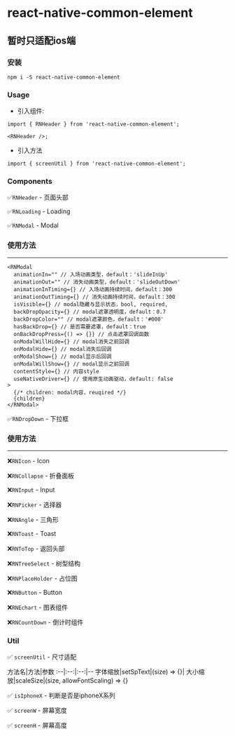 # react-native-common-element

## 暂时只适配ios端

### 安装
`npm i -S react-native-common-element`

### Usage

- 引入组件:

```
import { RNHeader } from 'react-native-common-element';

<RNHeader />;
```

- 引入方法

`import { screenUtil } from 'react-native-common-element';`

### Components
✅`RNHeader` - 页面头部

✅`RNLoading` - Loading

✅`RNModal` - Modal

### 使用方法
---
```
<RNModal
  animationIn="" // 入场动画类型，default：'slideInUp'
  animationOut="" // 消失动画类型，default：'slideOutDown'
  animationInTiming={} // 入场动画持续时间，default：300
  animationOutTiming={} // 消失动画持续时间，default：300
  isVisible={} // modal隐藏与显示状态，bool, required,
  backDropOpacity={} // modal遮罩透明度，default：0.7
  backDropColor="" // modal遮罩颜色，default：'#000'
  hasBackDrop={} // 是否需要遮罩，default：true
  onBackDropPress={() => {}} // 点击遮罩回调函数
  onModalWillHide={} // modal消失之前回调
  onModalHide={} // modal消失后回调
  onModalShow={} // modal显示后回调
  onModalWillShow={} // modal显示之前回调
  contentStyle={} // 内容style
  useNativeDriver={} // 使用原生动画驱动，default: false
>
  {/* children: modal内容，reuqired */}
  {children}
</RNModal>
```

✅`RNDropDown` - 下拉框

### 使用方法
---


❌`RNIcon` - Icon

❌`RNCollapse` - 折叠面板

❌`RNInput` - Input

❌`RNPicker` - 选择器

❌`RNAngle` - 三角形

❌`RNToast` - Toast

❌`RNToTop` - 返回头部

❌`RNTreeSelect` - 树型结构

❌`RNPlaceHolder` - 占位图

❌`RNButton` - Button

❌`RNEchart` - 图表组件

❌`RNCountDown` - 倒计时组件


### Util
✅ `screenUtil` - 尺寸适配

方法名|方法|参数
:--|:--:|:--:|--
字体缩放|setSpText|(size) => {}|
大小缩放|scaleSize|(size, allowFontScaling) => {}

✅ `isIphoneX` - 判断是否是iphoneX系列

✅ `screenW` - 屏幕宽度

✅ `screenH` - 屏幕高度